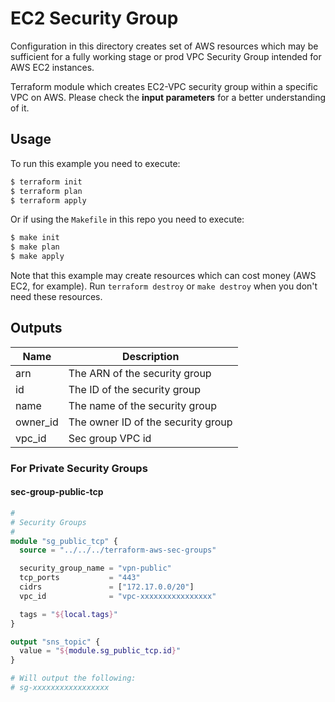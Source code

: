 # EC2 Security Group

Configuration in this directory creates set of AWS resources which may be sufficient for a fully working stage or prod
VPC Security Group intended for AWS EC2 instances.

Terraform module which creates EC2-VPC security group within a specific VPC on AWS.
Please check the **input parameters** for a better understanding of it.

## Usage

To run this example you need to execute:

```bash
$ terraform init
$ terraform plan
$ terraform apply
```

Or if using the `Makefile` in this repo you need to execute:

```bash
$ make init
$ make plan
$ make apply
```

Note that this example may create resources which can cost money (AWS EC2, for example). Run `terraform destroy` or `make destroy`
when you don't need these resources.

<!-- BEGINNING OF PRE-COMMIT-TERRAFORM DOCS HOOK -->
## Outputs

| Name | Description |
|------|-------------|
| arn | The ARN of the security group |
| id | The ID of the security group |
| name | The name of the security group |
| owner\_id | The owner ID of the security group |
| vpc\_id | Sec group VPC id |

<!-- END OF PRE-COMMIT-TERRAFORM DOCS HOOK -->

### For Private Security Groups
#### sec-group-public-tcp
```terraform
#
# Security Groups
#
module "sg_public_tcp" {
  source = "../../../terraform-aws-sec-groups"

  security_group_name = "vpn-public"
  tcp_ports           = "443"
  cidrs               = ["172.17.0.0/20"]
  vpc_id              = "vpc-xxxxxxxxxxxxxxxx"

  tags = "${local.tags}"
}

output "sns_topic" {
  value = "${module.sg_public_tcp.id}"
}

# Will output the following:
# sg-xxxxxxxxxxxxxxxxx
```
